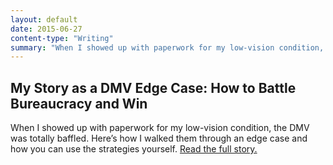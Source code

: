 ```yaml
---
layout: default
date: 2015-06-27
content-type: "Writing"
summary: "When I showed up with paperwork for my low-vision condition, the DMV was totally baffled. Here’s how I walked them through an edge case and how you can use the strategies yourself."
---
```


## My Story as a DMV Edge Case: How to Battle Bureaucracy and Win

When I showed up with paperwork for my low-vision condition, the DMV was totally baffled. Here’s how I walked them through an edge case and how you can use the strategies yourself. [Read the full story.](https://www.propublica.org/article/my-story-as-a-dmv-edge-case-how-to-battle-bureaucracy-and-win)
